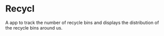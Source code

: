 # Recycl
A app to track the number of recycle bins and displays the distribution of the recycle bins around us. 
